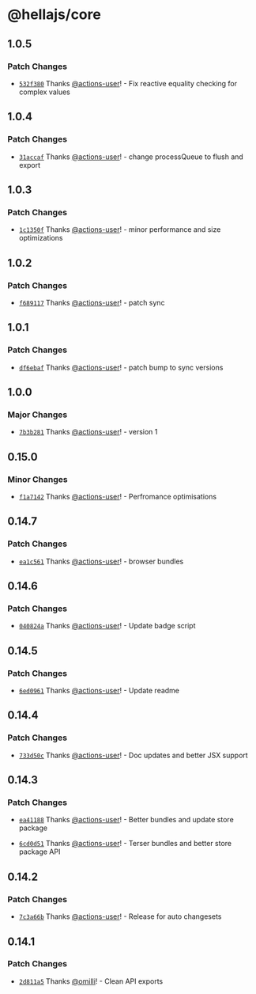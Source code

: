 # @hellajs/core

## 1.0.5

### Patch Changes

- [`532f380`](https://github.com/omilli/hellajs/commit/532f38003e1cb900e05cb09c4fbbad4dce8ff27d) Thanks [@actions-user](https://github.com/actions-user)! - Fix reactive equality checking for complex values

## 1.0.4

### Patch Changes

- [`31accaf`](https://github.com/omilli/hellajs/commit/31accafaf4b5634550ae6d5841dc16d4038f149f) Thanks [@actions-user](https://github.com/actions-user)! - change processQueue to flush and export

## 1.0.3

### Patch Changes

- [`1c1350f`](https://github.com/omilli/hellajs/commit/1c1350fd886340fdbda1c46ba319d8d3a7bc663b) Thanks [@actions-user](https://github.com/actions-user)! - minor performance and size optimizations

## 1.0.2

### Patch Changes

- [`f689117`](https://github.com/omilli/hellajs/commit/f689117a0c059fe4cefa5f5aaab77ad65d7b897f) Thanks [@actions-user](https://github.com/actions-user)! - patch sync

## 1.0.1

### Patch Changes

- [`df6ebaf`](https://github.com/omilli/hellajs/commit/df6ebaf17134ba63af189da1c976e47cb9a587ef) Thanks [@actions-user](https://github.com/actions-user)! - patch bump to sync versions

## 1.0.0

### Major Changes

- [`7b3b281`](https://github.com/omilli/hellajs/commit/7b3b281316dcd27600dd33182311c31fa2340371) Thanks [@actions-user](https://github.com/actions-user)! - version 1

## 0.15.0

### Minor Changes

- [`f1a7142`](https://github.com/omilli/hellajs/commit/f1a714203be88a7e7e7a3bd8bd6617dd10f35719) Thanks [@actions-user](https://github.com/actions-user)! - Perfromance optimisations

## 0.14.7

### Patch Changes

- [`ea1c561`](https://github.com/omilli/hellajs/commit/ea1c561fe1665ecbd6c8bebcbfb90fab22283960) Thanks [@actions-user](https://github.com/actions-user)! - browser bundles

## 0.14.6

### Patch Changes

- [`040824a`](https://github.com/omilli/hellajs/commit/040824a2920648485a70193db80e3df5dd89b96f) Thanks [@actions-user](https://github.com/actions-user)! - Update badge script

## 0.14.5

### Patch Changes

- [`6ed0961`](https://github.com/omilli/hellajs/commit/6ed0961124abe05b839f679e0ca82598b2cbf87c) Thanks [@actions-user](https://github.com/actions-user)! - Update readme

## 0.14.4

### Patch Changes

- [`733d50c`](https://github.com/omilli/hellajs/commit/733d50c8e475c5b4471a23903c2b9022c80b0e38) Thanks [@actions-user](https://github.com/actions-user)! - Doc updates and better JSX support

## 0.14.3

### Patch Changes

- [`ea41188`](https://github.com/omilli/hellajs/commit/ea41188e7f03960cd0a39b30309f962c469419f0) Thanks [@actions-user](https://github.com/actions-user)! - Better bundles and update store package

- [`6cd0d51`](https://github.com/omilli/hellajs/commit/6cd0d517f27c97b762e7a83145ad4fb15d66778d) Thanks [@actions-user](https://github.com/actions-user)! - Terser bundles and better store package API

## 0.14.2

### Patch Changes

- [`7c3a66b`](https://github.com/omilli/hellajs/commit/7c3a66bd4b3c7ea2c577030be122018253580824) Thanks [@actions-user](https://github.com/actions-user)! - Release for auto changesets

## 0.14.1

### Patch Changes

- [`2d811a5`](https://github.com/omilli/hellajs/commit/2d811a59a99acb5fb90e1885e28c331ef308aab4) Thanks [@omilli](https://github.com/omilli)! - Clean API exports
